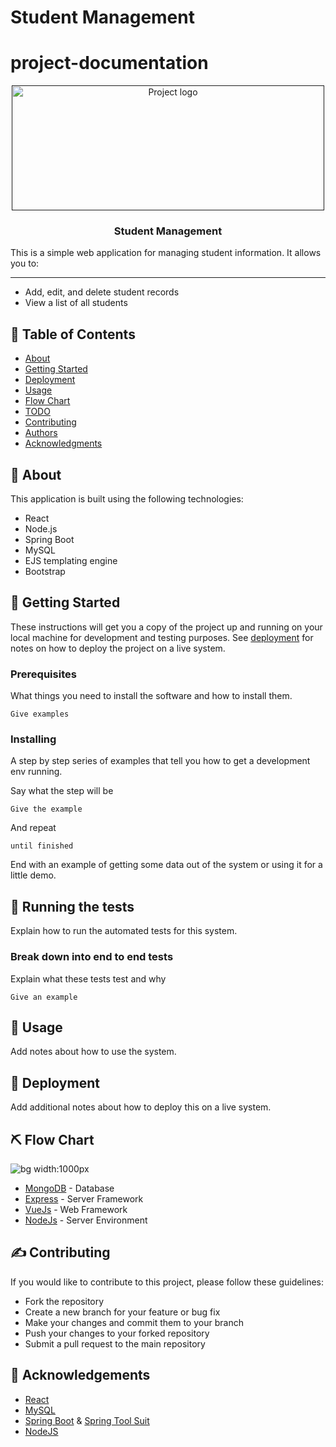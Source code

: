 # Student Management

# project-documentation

<p align="center">
  <a href="" rel="noopener">
 <img width=500px height=200px src="swag.png" alt="Project logo"></a>
</p>


<h3 align="center">Student Management</h3>
This is a simple web application for managing student information. It allows you to:


---

- Add, edit, and delete student records
- View a list of all students


## 📝 Table of Contents
- [About](#about)
- [Getting Started](#getting_started)
- [Deployment](#deployment)
- [Usage](#usage)
- [Flow Chart](#flowchart)
- [TODO](../TODO.md)
- [Contributing](../CONTRIBUTING.md)
- [Authors](#authors)
- [Acknowledgments](#acknowledgement)

## 🧐 About <a name = "about"></a>
This application is built using the following technologies:

- React
- Node.js
- Spring Boot
- MySQL
- EJS templating engine
- Bootstrap
## 🏁 Getting Started <a name = "getting_started"></a>
These instructions will get you a copy of the project up and running on your local machine for development and testing purposes. See [deployment](#deployment) for notes on how to deploy the project on a live system.

### Prerequisites
What things you need to install the software and how to install them.

```
Give examples
```

### Installing
A step by step series of examples that tell you how to get a development env running.

Say what the step will be

```
Give the example
```

And repeat

```
until finished
```

End with an example of getting some data out of the system or using it for a little demo.

## 🔧 Running the tests <a name = "tests"></a>
Explain how to run the automated tests for this system.

### Break down into end to end tests
Explain what these tests test and why

```
Give an example
```

## 🎈 Usage <a name="usage"></a>
Add notes about how to use the system.

## 🚀 Deployment <a name = "deployment"></a>
Add additional notes about how to deploy this on a live system.

## ⛏️ Flow Chart <a name = "flowchart"></a>

![bg width:1000px](./swagindiaflowchart.png)

- [MongoDB](https://www.mongodb.com/) - Database
- [Express](https://expressjs.com/) - Server Framework
- [VueJs](https://vuejs.org/) - Web Framework
- [NodeJs](https://nodejs.org/en/) - Server Environment

## ✍️ Contributing <a name = "Contributing"></a>
If you would like to contribute to this project, please follow these guidelines:

- Fork the repository
- Create a new branch for your feature or bug fix
- Make your changes and commit them to your branch
- Push your changes to your forked repository
- Submit a pull request to the main repository

## 🎉 Acknowledgements <a name = "acknowledgement"></a>
- [React](https://react.dev/)
- [MySQL](https://dev.mysql.com/doc/)
- [Spring Boot](https://spring.io/) & [Spring Tool Suit](https://spring.io/tools)
- [NodeJS](https://nodejs.org/en/docs)